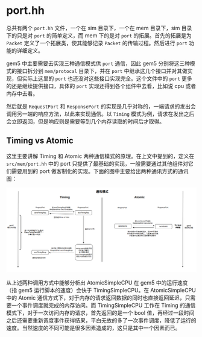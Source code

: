 # port.hh

总共有两个 `port.hh` 文件，一个在 sim 目录下，一个在 mem 目录下，sim 目录下的只是对 `port` 的简单定义，而 mem 下的是对 `port` 的拓展。首先的拓展是为 `Packet` 定义了一个拓展类，使其能够记录 `Packet` 的传输过程。然后进行 `port` 功能的详细定义。

gem5 中主要需要去实现三种通信模式供 `port` 通信，因此 gem5 分别将这三种模式的接口拆分到 `mem/protocal` 目录下，并在 `port` 中继承这几个接口并对其做实现，但实际上这里的 `port` 也还没对这些接口实现完全。这个文件中的 `port` 更多的还是继续提供接口，具体的 `port` 实现还得到各个组件中去看，比如说 cpu 或者内存中去看。

然后就是 `RequestPort` 和 `ResponsePort` 的实现是几乎对称的，一端请求的发出会调用另一端的响应方法，以此来实现通信。以 `Timing` 模式为例，请求在发出之后会立即返回，但是响应则是需要等到几个内存读取的时间后才取得。

## Timing vs Atomic

这里主要讲解 Timing 和 Atomic 两种通信模式的原理。在上文中提到的，定义在 `src/mem/port.hh` 中的 port 只提供了最基础的实现，一般需要通过其他组件对它们需要用到的 port 做客制化的实现。下面的图中主要给出两种通讯方式的通讯图：

![通讯模式示意](./images/port/trans.png)

从上述两种调用方式中能够分析出 AtomicSimpleCPU 在 gem5 中的运行速度（指 gem5 运行脚本的速度）会快于 TimingSimpleCPU。在 AtomicSimpleCPU 中的 Atomic 通信方式下，对于内存的请求返回数据的同时也直接返回延迟，只需要一个事件调度就完成的内存访问。而 TimingSimpleCPU 工作在 Timing 的通信模式下，对于一次访问内存的请求，首先返回的是一个 bool 值，再经过一段时间之后还需要重新调度事件获得结果，平白无故的多了一次事件调度，降低了运行的速度。当然速度的不同可能是很多因素造成的，这只是其中一个因素而已。
